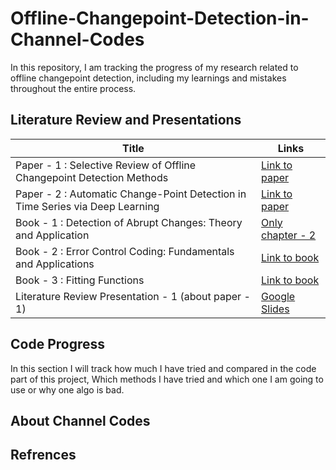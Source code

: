 # Offline-Changepoint-Detection-in-Channel-Codes

In this repository, I am tracking the progress of my research related to offline changepoint detection, including my learnings and mistakes throughout the entire process.

## Literature Review and Presentations

| **Title**                                                                        | **Links**                                                                                                 |
| -------------------------------------------------------------------------------- | --------------------------------------------------------------------------------------------------------- |
| Paper - 1 : Selective Review of Offline Changepoint Detection Methods                        | [Link to paper](https://www.sciencedirect.com/science/article/pii/S0165168419303494)                                                                                                         |
| Paper - 2 : Automatic Change-Point Detection in Time Series via Deep Learning    | [Link to paper](https://arxiv.org/abs/2211.03860)                                                                                                         |
| Book - 1 : Detection of Abrupt Changes: Theory and Application                       | [Only chapter - 2](https://people.irisa.fr/Michele.Basseville/kniga/kniga.pdf) |
| Book - 2 : Error Control Coding: Fundamentals and Applications                   | [Link to book](https://pg024ec.wordpress.com/wp-content/uploads/2013/09/error-control-coding-by-shu-lin.pdf)                |
| Book - 3 : Fitting Functions                                                    | [Link to book]()                                                                                                       |
| Literature Review Presentation - 1 (about paper - 1)                                                  | [Google Slides](https://docs.google.com/presentation/d/1yzx00AFN8aDG7L4OdEDbvaQSgfRj37CbkmYR_34oxAI/edit#slide=id.g28aa7e56430_0_26) |



## Code Progress 
In this section I will track how much I have tried and compared in the code part of this project, Which methods I have tried and which one I am going to use or why one algo is bad. 


## About Channel Codes

## Refrences


